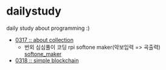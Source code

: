 # dailystudy
daily study about programming :)  
- [0317 :: about collection](/200317/0317.md)
  - 번외 심심풀이 코딩 rpi softone maker(악보입력 => 곡출력) [softone_maker](/200317/makesomenoise.md)
- [0318 :: simple blockchain](/200318/0318.md)

